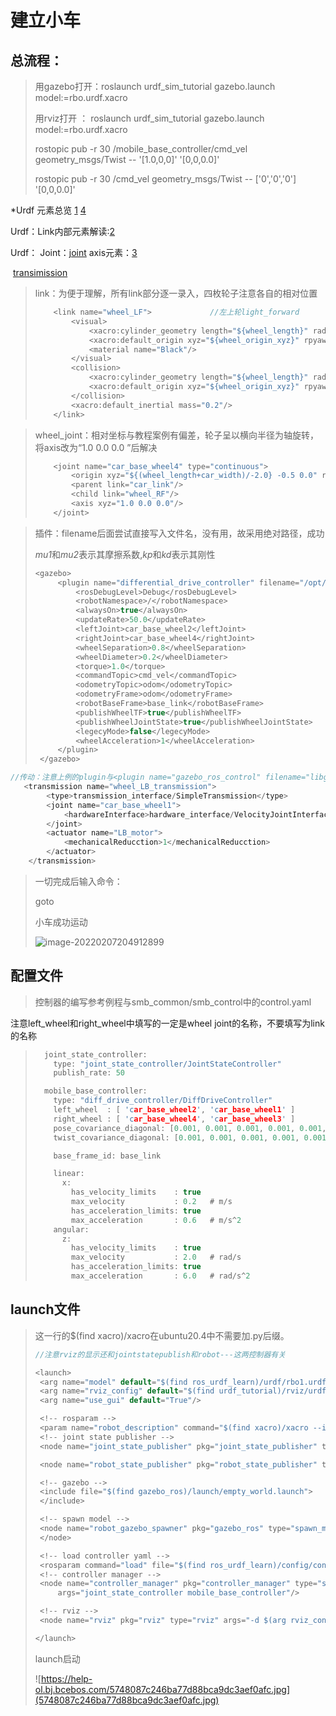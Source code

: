 # 建立小车



## 总流程：

> 用gazebo打开：roslaunch urdf_sim_tutorial gazebo.launch model:=rbo.urdf.xacro
>
> 用rviz打开      ： roslaunch urdf_sim_tutorial gazebo.launch model:=rbo.urdf.xacro
>
> rostopic pub -r 30 /mobile_base_controller/cmd_vel geometry_msgs/Twist -- '[1.0,0,0]' '[0,0,0.0]'
>
> rostopic pub -r 30 /cmd_vel geometry_msgs/Twist -- ['0','0','0'] '[0,0,0.0]'



*Urdf 元素总览  [1](https://blog.csdn.net/wubaobao1993/article/details/80947968?spm=1001.2014.3001.5502) [4](https://blog.csdn.net/shenyan0712/article/details/89919959)

Urdf：Link内部元素解读:[2](https://blog.csdn.net/qq_40875849/article/details/119955948)

Urdf： Joint：[joint](http://wiki.ros.org/urdf/XML/joint) axis元素：[3](https://blog.csdn.net/weixin_42693104/article/details/81088209)

​			[transimission](http://wiki.ros.org/urdf/XML/Transmission)

> link：为便于理解，所有link部分逐一录入，四枚轮子注意各自的相对位置
>
> ``` c
>     <link name="wheel_LF">             //左上轮light_forward
>         <visual>
>             <xacro:cylinder_geometry length="${wheel_length}" radius="${wheel_radius}"/>
>             <xacro:default_origin xyz="${wheel_origin_xyz}" rpyaw="${wheel_origin_rpy}" />
>             <material name="Black"/>
>         </visual>
>         <collision>
>             <xacro:cylinder_geometry length="${wheel_length}" radius="${wheel_radius}"/>
>             <xacro:default_origin xyz="${wheel_origin_xyz}" rpyaw="${wheel_origin_rpy}" />
>         </collision>
>         <xacro:default_inertial mass="0.2"/>
>     </link>
> ```
>
> 



> wheel_joint：相对坐标与教程案例有偏差，轮子呈以横向半径为轴旋转，将axis改为“1.0 0.0 0.0 ”后解决
>
> ``` c
>     <joint name="car_base_wheel4" type="continuous">
>         <origin xyz="${(wheel_length+car_width)/-2.0} -0.5 0.0" rpy="0.0 0.0 0.0"/>
>         <parent link="car_link"/>
>         <child link="wheel_RF"/>
>         <axis xyz="1.0 0.0 0.0"/>
>     </joint>
> ```
>
> 



> 插件：filename后面尝试直接写入文件名，没有用，故采用绝对路径，成功
>
> *mu1*和*mu2*表示其摩擦系数,*kp*和*kd*表示其刚性
>
> ``` c
> <gazebo>
>      <plugin name="differential_drive_controller" filename="/opt/ros/noetic/lib/libgazebo_ros_diff_drive.so">
>          <rosDebugLevel>Debug</rosDebugLevel>
>          <robotNamespace>/</robotNamespace>
>          <alwaysOn>true</alwaysOn>
>          <updateRate>50.0</updateRate>
>          <leftJoint>car_base_wheel2</leftJoint>
>          <rightJoint>car_base_wheel4</rightJoint>
>          <wheelSeparation>0.8</wheelSeparation>
>          <wheelDiameter>0.2</wheelDiameter>
>          <torque>1.0</torque>
>          <commandTopic>cmd_vel</commandTopic>
>          <odometryTopic>odom</odometryTopic>
>          <odometryFrame>odom</odometryFrame>
>          <robotBaseFrame>base_link</robotBaseFrame>
>          <publishWheelTF>true</publishWheelTF>
>          <publishWheelJointState>true</publishWheelJointState>
>          <legecyMode>false</legecyMode>
>          <wheelAcceleration>1</wheelAcceleration>
>      </plugin>
>  </gazebo>
> ```
>

```c
//传动：注意上例的plugin与<plugin name="gazebo_ros_control" filename="libgazebo_ros_control.so">冲突
   <transmission name="wheel_LB_transmission">
        <type>transmission_interface/SimpleTransmission</type>
        <joint name="car_base_wheel1">
            <hardwareInterface>hardware_interface/VelocityJointInterface</hardwareInterface>
        </joint>
        <actuator name="LB_motor">
            <mechanicalReducction>1</mechanicalReducction>
        </actuator>
    </transmission>
```





> 一切完成后输入命令：
>
> goto
>
> 小车成功运动
>
> ![image-20220207204912899](C:\Users\Administrator\AppData\Roaming\Typora\typora-user-images\image-20220207204912899.png)





## 配置文件

> 控制器的编写参考例程与smb_common/smb_control中的control.yaml

注意left_wheel和right_wheel中填写的一定是wheel joint的名称，不要填写为link的名称

> ``` c
>   joint_state_controller:
>     type: "joint_state_controller/JointStateController"
>     publish_rate: 50
> 
>   mobile_base_controller:
>     type: "diff_drive_controller/DiffDriveController"
>     left_wheel  : [ 'car_base_wheel2', 'car_base_wheel1' ]
>     right_wheel : [ 'car_base_wheel4', 'car_base_wheel3' ]
>     pose_covariance_diagonal: [0.001, 0.001, 0.001, 0.001, 0.001, 0.03]
>     twist_covariance_diagonal: [0.001, 0.001, 0.001, 0.001, 0.001, 0.03]
> 
>     base_frame_id: base_link
> 
>     linear:
>       x:
>         has_velocity_limits    : true  
>         max_velocity           : 0.2   # m/s
>         has_acceleration_limits: true
>         max_acceleration       : 0.6   # m/s^2
>     angular:
>       z:
>         has_velocity_limits    : true
>         max_velocity           : 2.0   # rad/s
>         has_acceleration_limits: true
>         max_acceleration       : 6.0   # rad/s^2
> ```



## launch文件

> <param name="robot_description" command="$(find xacro)/xacro --inorder '$(find ros_urdf_learn)/urdf/rbo1.urdf.xacro'"/>这一行的$(find xacro)/xacro在ubuntu20.4中不需要加.py后缀。
>
> ``` c
> //注意rviz的显示还和jointstatepublish和robot---这两控制器有关
> ```
>
> 
>
> ``` c
> <launch>
>  <arg name="model" default="$(find ros_urdf_learn)/urdf/rbo1.urdf.xacro"/>
>  <arg name="rviz_config" default="$(find urdf_tutorial)/rviz/urdf.rviz"/>
>  <arg name="use_gui" default="True"/>
> 
>  <!-- rosparam -->
>  <param name="robot_description" command="$(find xacro)/xacro --inorder '$(find ros_urdf_learn)/urdf/rbo1.urdf.xacro'"/>
>  <!-- joint state publisher -->
>  <node name="joint_state_publisher" pkg="joint_state_publisher" type="joint_state_publisher"/>
> 
>  <node name="robot_state_publisher" pkg="robot_state_publisher" type="robot_state_publisher"/>
> 
>  <!-- gazebo -->
>  <include file="$(find gazebo_ros)/launch/empty_world.launch">
>  </include>
> 
>  <!-- spawn model -->
>  <node name="robot_gazebo_spawner" pkg="gazebo_ros" type="spawn_model" args="-urdf -model rbo -param robot_description">
>  </node>
> 
>  <!-- load controller yaml -->
>  <rosparam command="load" file="$(find ros_urdf_learn)/config/control.yaml"/>
>  <!-- controller manager -->
>  <node name="controller_manager" pkg="controller_manager" type="spawner" ns="/"
>      args="joint_state_controller mobile_base_controller"/>
> 
>  <!-- rviz -->
>  <node name="rviz" pkg="rviz" type="rviz" args="-d $(arg rviz_config)" />
> 
> </launch>
> ```
>
> launch启动
>
> ![https://help-ol.bj.bcebos.com/5748087c246ba77d88bca9dc3aef0afc.jpg](5748087c246ba77d88bca9dc3aef0afc.jpg)
